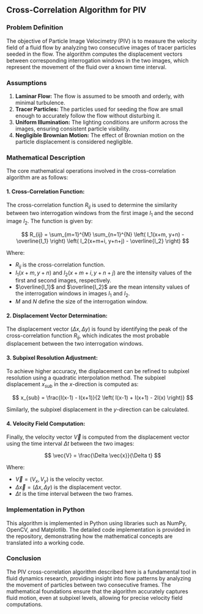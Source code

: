 ## Cross-Correlation Algorithm for PIV

### Problem Definition

The objective of Particle Image Velocimetry (PIV) is to measure the velocity field of a fluid flow by analyzing two consecutive images of tracer particles seeded in the flow. The algorithm computes the displacement vectors between corresponding interrogation windows in the two images, which represent the movement of the fluid over a known time interval.

### Assumptions

1. **Laminar Flow:** The flow is assumed to be smooth and orderly, with minimal turbulence.
2. **Tracer Particles:** The particles used for seeding the flow are small enough to accurately follow the flow without disturbing it.
3. **Uniform Illumination:** The lighting conditions are uniform across the images, ensuring consistent particle visibility.
4. **Negligible Brownian Motion:** The effect of Brownian motion on the particle displacement is considered negligible.

### Mathematical Description

The core mathematical operations involved in the cross-correlation algorithm are as follows:

#### 1. Cross-Correlation Function:

The cross-correlation function $R_{ij}$ is used to determine the similarity between two interrogation windows from the first image $I_1$ and the second image $I_2$. The function is given by:

$$
R_{ij} = \sum_{m=1}^{M} \sum_{n=1}^{N} \left( I_1(x+m, y+n) - \overline{I_1} \right) \left( I_2(x+m+i, y+n+j) - \overline{I_2} \right)
$$

Where:
- $R_{ij}$ is the cross-correlation function.
- $I_1(x+m, y+n)$ and $I_2(x+m+i, y+n+j)$ are the intensity values of the first and second images, respectively.
- $\overline{I_1}$ and $\overline{I_2}$ are the mean intensity values of the interrogation windows in images $I_1$ and $I_2$.
- $M$ and $N$ define the size of the interrogation window.

#### 2. Displacement Vector Determination:

The displacement vector $(\Delta x, \Delta y)$ is found by identifying the peak of the cross-correlation function $R_{ij}$, which indicates the most probable displacement between the two interrogation windows.

#### 3. Subpixel Resolution Adjustment:

To achieve higher accuracy, the displacement can be refined to subpixel resolution using a quadratic interpolation method. The subpixel displacement $x_{sub}$ in the $x$-direction is computed as:

$$
x_{sub} = \frac{I(x-1) - I(x+1)}{2 \left( I(x-1) + I(x+1) - 2I(x) \right)}
$$

Similarly, the subpixel displacement in the $y$-direction can be calculated.

#### 4. Velocity Field Computation:

Finally, the velocity vector $\vec{V}$ is computed from the displacement vector using the time interval $\Delta t$ between the two images:

$$
\vec{V} = \frac{\Delta \vec{x}}{\Delta t}
$$

Where:
- $\vec{V} = (V_x, V_y)$ is the velocity vector.
- $\Delta \vec{x} = (\Delta x, \Delta y)$ is the displacement vector.
- $\Delta t$ is the time interval between the two frames.

### Implementation in Python

This algorithm is implemented in Python using libraries such as NumPy, OpenCV, and Matplotlib. The detailed code implementation is provided in the repository, demonstrating how the mathematical concepts are translated into a working code.

### Conclusion

The PIV cross-correlation algorithm described here is a fundamental tool in fluid dynamics research, providing insight into flow patterns by analyzing the movement of particles between two consecutive frames. The mathematical foundations ensure that the algorithm accurately captures fluid motion, even at subpixel levels, allowing for precise velocity field computations.

